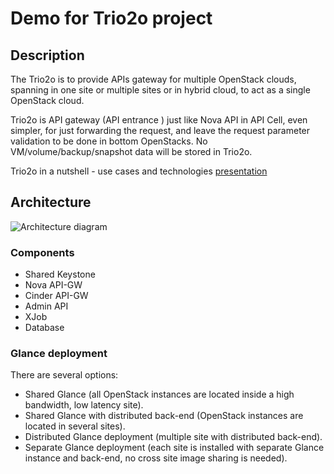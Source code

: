 # Demo for Trio2o project

## Description

The Trio2o is to provide APIs gateway for multiple OpenStack clouds, spanning in one site or multiple sites or in hybrid cloud, to act as a single OpenStack cloud.

Trio2o is API gateway (API entrance ) just like Nova API in API Cell, even simpler, for just forwarding the request, and leave the request parameter validation to be done in bottom OpenStacks. No VM/volume/backup/snapshot data will be stored in Trio2o.

Trio2o in a nutshell - use cases and technologies [presentation](https://docs.google.com/presentation/d/16laTyn4ra-446v4p0kwMnpgHqwzMsz1r6QeiSI2Kq2M/edit?pli=1#slide=id.p)

## Architecture

![Architecture diagram](https://wiki.openstack.org/w/images/d/d0/Trio2o_architecture.png "Trio2o Architecture diagram")

### Components
* Shared Keystone
* Nova API-GW
* Cinder API-GW 
* Admin API
* XJob
* Database

### Glance deployment
There are several options:
* Shared Glance (all OpenStack instances are located inside a high bandwidth, low latency site).
* Shared Glance with distributed back-end (OpenStack instances are located in several sites).
* Distributed Glance deployment (multiple site with distributed back-end).
* Separate Glance deployment (each site is installed with separate Glance instance and back-end, no cross site image sharing is needed).
